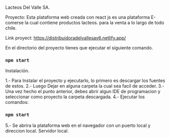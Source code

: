 Lacteos Del Valle SA. 

Proyecto: Esta plataforma web creada con react js es una plataforma E-comerse la cual contiene productos lacteos. para la venta a lo largo de todo chile. 

Link proyect: https://distribuidoradelvallesav6.netlify.app/

En el directorio del proyecto tienes que ejecutar el siguiente comando. 

### `npm start`

Instalación. 

1.- Para Instalar el proyecto y ejecutarlo, lo primero es descargar los fuentes de estos. 
2.- Luego Dejar en alguna carpeta la cual sea facil de acceder. 
3.- Una vez hecho el punto anterior, debes abrir algun IDE de programacion y seleccionar como proyecto la carpeta descargada. 
4.- Ejecutar los comandos: 
  ### `npm start`
5.- Se abrira la plataforma web en el navegador con un puerto local y direccion local. Servidor local. 
